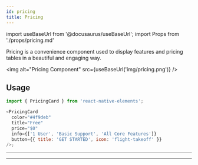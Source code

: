 ```yaml
---
id: pricing
title: Pricing
---
```


import useBaseUrl from '@docusaurus/useBaseUrl';
import Props from './props/pricing.md'

Pricing is a convenience component used to display features and pricing tables
in a beautiful and engaging way.

<img alt="Pricing Component" src={useBaseUrl('img/pricing.png')} />

## Usage

```js
import { PricingCard } from 'react-native-elements';

<PricingCard
  color="#4f9deb"
  title="Free"
  price="$0"
  info={['1 User', 'Basic Support', 'All Core Features']}
  button={{ title: 'GET STARTED', icon: 'flight-takeoff' }}
/>;
```

---

<Props />

---
